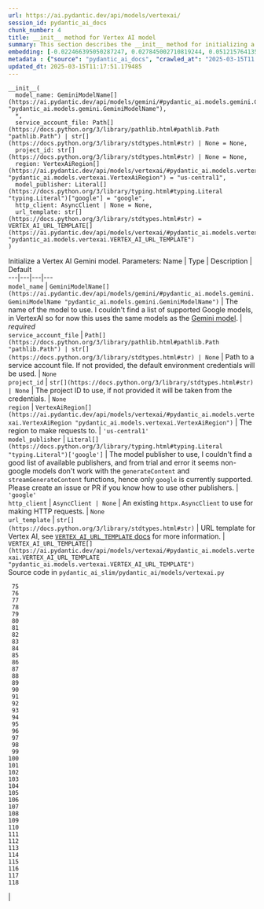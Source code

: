 ```yaml
---
url: https://ai.pydantic.dev/api/models/vertexai/
session_id: pydantic_ai_docs
chunk_number: 4
title: __init__ method for Vertex AI model
summary: This section describes the __init__ method for initializing a Vertex AI model, including parameters such as model_name, service_account_file, project_id, region, model_publisher, http_client, and url_template.
embedding: [-0.022466395050287247, 0.027845002710819244, 0.0512157641351223, -0.012149464339017868, -0.014208090491592884, -0.020300673320889473, -0.019669994711875916, -0.00340030319057405, 0.010424026288092136, 0.005420255940407515, -0.018896522000432014, -0.028963562101125717, 0.020383968949317932, -0.08472496271133423, -0.017052089795470238, -0.012268460355699062, -0.021800018846988678, 0.012696844525635242, -0.044575802981853485, 0.008829483762383461, 0.010703666135668755, 0.028963562101125717, 0.011358142830431461, 0.008930630050599575, 0.005128716118633747, -0.0023903269320726395, 0.0016629653982818127, -0.006538815796375275, 0.0017968355678021908, -0.05497603118419647, 0.016040625050663948, -0.015112458728253841, -0.026988232508301735, -0.04626554250717163, -0.05097777396440506, -0.001694201841019094, -0.01630241610109806, -0.005735594313591719, -0.0037275413051247597, 0.03555592522025108, 0.013981998898088932, -0.03914959728717804, 0.029391946271061897, 0.07325377315282822, -0.032676227390766144, 0.015612240880727768, -0.027178626507520676, 0.014993462711572647, 0.005934912245720625, 0.0008210705709643662, -0.005497603211551905, 0.018242046236991882, -0.009073425084352493, 0.010191984474658966, 0.005934912245720625, -0.019955584779381752, 0.005696920678019524, 0.00291390810161829, -0.03774544596672058, 0.018384840339422226, 0.024655915796756744, -0.01562414038926363, -0.01156043540686369, 0.022751985117793083, -0.008175007067620754, -0.004938323050737381, -0.04536117613315582, 0.005893263965845108, -0.03729326277971268, 0.011060653254389763, -0.02151442877948284, 0.023513557389378548, 0.02260918915271759, -0.03296181932091713, -0.03879261016845703, -0.02506050281226635, -0.061734989285469055, 0.06735158711671829, -0.010132486931979656, -0.04621794447302818, -0.013767806813120842, 0.03051050566136837, 0.017456674948334694, -0.026417052373290062, -0.010513273067772388, 0.009121023118495941, -0.03324740752577782, -0.0028053245041519403, -0.0237396489828825, 0.021431131288409233, 0.011251047253608704, -0.02922535315155983, -0.04505178704857826, 0.01455317810177803, 0.03943518549203873, 0.031105484813451767, 0.022668687626719475, 0.003153386991471052, 0.024072837084531784, 0.00485502602532506, -0.018610933795571327, 0.027226224541664124, -0.01921781152486801, 0.06858914345502853, 0.00910912360996008, -0.0075264801271259785, 0.005554126109927893, 0.012994334101676941, 0.009817148558795452, 0.014850667677819729, -0.1022411361336708, 0.007074296474456787, 0.043957024812698364, -0.032676227390766144, -0.05445244908332825, -0.02782120369374752, -0.05007340386509895, 0.03227164223790169, -0.014315186999738216, -0.05207253247499466, -0.04176750406622887, -0.011102301999926567, 0.025417489930987358, -0.03412797674536705, -0.0016927142860367894, 0.0029734058771282434, -0.006083657033741474, -0.03895920515060425, -0.05959306284785271, -0.030034523457288742, 0.0272024255245924, 0.0011445902055129409, 0.05911708250641823, -0.016956891864538193, -0.0064852675423026085, -0.03757885470986366, -0.058307912200689316, 0.023132771253585815, -0.019324908033013344, 0.061068613082170486, 0.01852763630449772, -0.0011371530126780272, 0.03700767457485199, 0.03577011823654175, 0.010935707949101925, -0.005277460906654596, -0.0383642241358757, 0.007133794482797384, -0.034532561898231506, 0.011572334915399551, 0.015790734440088272, 0.001268792082555592, -0.00910912360996008, -0.029011160135269165, -0.0229661762714386, -0.002417100826278329, 0.005908138118684292, 0.050216201692819595, -0.00347765046171844, -0.03529413416981697, 0.016861695796251297, 0.0564991757273674, 0.009983742609620094, -0.03600810840725899, -0.05569000542163849, 0.02946334332227707, -0.05930747464299202, -0.026083866134285927, -0.052834104746580124, -0.06939831376075745, 0.017111586406826973, -0.01734957844018936, -0.015969227999448776, -0.03560352325439453, -0.0019827664364129305, -0.028820767998695374, 0.0007429796387441456, 0.030534306541085243, -0.012030469253659248, -0.05269131064414978, -0.030177319422364235, 0.019432002678513527, -0.037721648812294006, 0.01439848355948925, -0.05416685715317726, 0.01825394667685032, -0.001783448620699346, 0.010025390423834324, -0.0007385172648355365, 0.023299364373087883, -0.008311851881444454, -0.01338702067732811, 0.01890842244029045, 0.02848757989704609, 0.02946334332227707, -0.017420975491404533, 0.028773168101906776, -0.018539534881711006, 0.0491214394569397, 0.04974021762609482, 0.023013776168227196, -0.013315622694790363, 0.007342036813497543, -0.052976902574300766, 0.014981563203036785, -0.01381540484726429, -0.0075383796356618404, 0.0056731216609478, -0.023596854880452156, 0.008317802101373672, 0.04540877416729927, -0.024025239050388336, 0.023787247017025948, 0.016944993287324905, -0.044385410845279694, 0.019777091220021248, -0.0036025959998369217, -0.029867930337786674, 0.03027251549065113, 0.0028320983983576298, -0.05097777396440506, 0.047146111726760864, -0.006223476957529783, 0.0007690099300816655, 0.003932808991521597, 0.0065031168051064014, -0.004673557355999947, -0.05668956786394119, 0.0055511509999632835, 0.042005494236946106, -0.0027101279702037573, 0.008906831033527851, -0.03032011352479458, -0.01755187101662159, -0.03246203809976578, -0.01892032101750374, 0.046789124608039856, 0.013863002881407738, 0.014612676575779915, 0.01856333389878273, -0.004875850398093462, 0.001984253991395235, -0.013744007796049118, -0.0018994694110006094, 0.04221968725323677, 0.009912344627082348, -0.0046854568645358086, -0.0736345574259758, 0.025964869186282158, 0.03246203809976578, 0.0021954714320600033, -0.004908574279397726, -0.0030849643517285585, 0.0287969671189785, 0.01025148294866085, 0.01372020784765482, -0.04495658725500107, 0.002875234466046095, -0.011530687101185322, -0.03957798331975937, -0.0018741828389465809, 0.0325334332883358, -0.03270002827048302, -0.011822226457297802, -0.015064859762787819, 0.005441079847514629, -0.04790768399834633, -0.010697716847062111, -0.006949351169168949, -0.05745114013552666, 0.035436928272247314, 0.011923372745513916, 0.04014915972948074, -0.049169037491083145, -0.025084301829338074, 0.022276001051068306, -0.012661146000027657, 0.05826031044125557, 0.02715482749044895, 0.058117516338825226, 0.014933965168893337, -0.01335132122039795, -0.010471624322235584, 0.0534052848815918, -0.014779270626604557, 0.062401365488767624, -0.013327522203326225, -0.023216068744659424, -0.024893907830119133, -0.02163342386484146, 0.04569436237215996, 0.009156721644103527, 0.014636475592851639, -0.028201989829540253, 0.00523283751681447, 0.029558541253209114, 0.029058758169412613, 0.04964502155780792, 0.0016971767181530595, 0.03565112128853798, 0.0768236443400383, 0.022276001051068306, 0.028201989829540253, -0.01650470867753029, -0.033176012337207794, 0.03070089966058731, 0.010911908932030201, 0.01638571359217167, 0.06225856766104698, -0.0003633088490460068, 0.017956456169486046, 0.0018920322181656957, 0.00216869730502367, -0.019515300169587135, -0.031700462102890015, -0.010031340643763542, -0.007443183101713657, -0.013065732084214687, 0.003590696258470416, 0.017920758575201035, -0.04478999599814415, -0.026726441457867622, -0.0231922697275877, -0.0023977640084922314, -0.07168303430080414, 0.01136409305036068, 0.04502798616886139, -0.06468608230352402, -0.00019745854660868645, -0.01338702067732811, 0.024536920711398125, -0.031200682744383812, 0.00010114637552760541, 0.00035326858051121235, 0.03081989474594593, -0.030105920508503914, -0.011298645287752151, -0.024608317762613297, 0.011881723999977112, 0.03139107674360275, -0.04048234969377518, -0.024584518745541573, 0.016361912712454796, 0.03510374203324318, -0.05292930454015732, 0.013981998898088932, 0.0149458646774292, 0.03222404420375824, 0.026678843423724174, -0.00897227879613638, 0.008740236982703209, -0.014362785033881664, 0.01097140647470951, 0.0112093985080719, -0.013184727169573307, -0.055356815457344055, 0.029177755117416382, -0.005571975372731686, -0.012613547965884209, -0.022823382169008255, -0.08415378630161285, 0.010049189440906048, 0.01907501555979252, 0.018301544710993767, 0.0002770369464997202, -0.04421881586313248, 0.014291387982666492, -0.007359886076301336, -0.013744007796049118, 0.021883316338062286, 0.01406529638916254, 0.004679507110267878, -0.03538933023810387, 0.007240890525281429, -0.01181032694876194, -0.04478999599814415, -0.005339933559298515, 0.020288772881031036, 0.005726669915020466, -0.013065732084214687, 0.06720878928899765, 0.0021999336313456297, 0.004384992644190788, -0.026607446372509003, -0.0009884083410724998, -0.04160090908408165, 0.016802197322249413, 0.007752572186291218, -0.028320984914898872, -0.01372020784765482, 0.012173263356089592, 0.00590516347438097, -0.03929239138960838, 0.022894779220223427, 0.014100994914770126, -0.015029161237180233, 0.010745314881205559, 0.008704538457095623, 0.03857841715216637, 0.04226728528738022, 0.013613112270832062, -0.02206180989742279, -0.0014807531842961907, -0.029915528371930122, 0.019194012507796288, -0.04467099905014038, 0.030224917456507683, 0.012054268270730972, 0.006271075457334518, -0.005756418686360121, 0.053643278777599335, -0.04436160996556282, 0.008002462796866894, 0.0014636475825682282, -0.02144303172826767, -0.0267026424407959, 0.05892668664455414, 0.0002723886864259839, 0.0019143439130857587, 0.04600375145673752, -0.04464719817042351, -0.05716555193066597, -0.017766064032912254, -0.03888780623674393, -0.0452897772192955, 0.0064614685252308846, 0.0053875320591032505, -0.019527200609445572, -0.01755187101662159, -0.05845070630311966, 0.01751617155969143, 0.024239432066679, 0.06392450630664825, -0.03469915688037872, -0.0021612599957734346, -0.009168621152639389, -0.04921663552522659, 0.003947683610022068, -0.022621089592576027, 0.031153082847595215, -0.014636475592851639, -0.040767937898635864, -0.02805919386446476, -0.002539071487262845, -0.0037156417965888977, -0.014172391965985298, -0.003305106656625867, -0.002429000334814191, -0.0207766555249691, -0.06649481505155563, 0.024263231083750725, -0.003058190457522869, 0.013958199881017208, -0.0024260254576802254, 0.004138076677918434, -0.029558541253209114, 0.06744678318500519, 0.04317165166139603, 0.034889549016952515, -0.03774544596672058, 0.04281466454267502, -0.03151006996631622, -0.03124828077852726, 0.016135821118950844, 0.0032009852584451437, -0.016004925593733788, 0.028701771050691605, 0.01099520642310381, 0.015350449830293655, -0.022347399964928627, -0.002897546160966158, 0.018813226372003555, 0.031081685796380043, 0.02739281766116619, -0.02910635620355606, -0.02603626623749733, -0.024798711761832237, -0.012339857406914234, 0.00018016698595602065, -0.00978739932179451, 0.011352193541824818, -0.017325779423117638, 0.014541278593242168, 0.0501210056245327, 0.0023962766863405704, 0.1001468077301979, -0.02237119898200035, -0.0030462907161563635, 0.028225788846611977, 0.026321856305003166, 0.011768678203225136, 0.009019876830279827, 0.0189560204744339, -0.011941222473978996, 0.057593934237957, -0.032985616475343704, 0.0014093557838350534, -0.04088693484663963, -0.02646465227007866, -0.006717309355735779, -0.023596854880452156, 0.011774628423154354, -0.010983305983245373, 0.06992189586162567, -0.036555491387844086, -0.029606139287352562, -0.028225788846611977, -0.005360757932066917, -0.04307645559310913, 0.04662252962589264, -0.03688867762684822, 0.020717157050967216, 0.03793584182858467, 0.0024260254576802254, 0.010316930711269379, 0.02665504440665245, 0.011863875202834606, 0.04921663552522659, -0.002478086156770587, -0.029796531423926353, -0.003003154881298542, 0.02794019877910614, 0.000648526765871793, -0.02934434823691845, -0.02548888698220253, -0.007585978135466576, -0.023061374202370644, -0.07806120067834854, -0.04036335274577141, 0.0237396489828825, 0.03481815382838249, -0.032200247049331665, 0.002672941656783223, -0.02089565061032772, -0.027059629559516907, 0.022359298542141914, 0.0032813074067234993, -0.03529413416981697, -0.012649246491491795, 0.026179062202572823, -0.013517915271222591, 0.026369454339146614, -0.017063988372683525, 0.02066955901682377, 0.013791605830192566, 0.02813059277832508, -0.022561591118574142, -0.003974457737058401, 0.011114201508462429, 0.02646465227007866, 0.01614772155880928, -0.04440920799970627, 0.025893472135066986, -0.05416685715317726, 0.03493714705109596, 0.016123922541737556, -0.0001952273742062971, -0.011013055220246315, -0.003974457737058401, -0.001515708165243268, 0.006018209271132946, 0.018230145797133446, 0.022478293627500534, 0.032938018441200256, -0.03191465511918068, 0.0006712103495374322, 0.011138000525534153, -0.012030469253659248, -0.0037007674109190702, -0.027059629559516907, -0.025703078135848045, -0.012339857406914234, 0.011108252219855785, -0.002869284711778164, 0.015112458728253841, 0.0021106868516653776, -0.010471624322235584, -0.005925987847149372, -0.020360169932246208, 0.02751181460916996, -0.04650353267788887, -0.008180956356227398, -0.0043076458387076855, 0.03805483505129814, -0.029201554134488106, 0.042909860610961914, -0.026321856305003166, 0.031081685796380043, 0.023680150508880615, 0.02178811840713024, -0.0121197160333395, -0.015064859762787819, 0.009721951559185982, -0.0037067171651870012, -0.003035878762602806, -0.04662252962589264, 0.01669510081410408, 0.002089862711727619, -0.04174370318651199, 0.031224481761455536, 0.03707906976342201, 0.017528071999549866, -0.025012902915477753, 0.05887908861041069, -0.01083456166088581, -0.01568363793194294, 0.0035192989744246006, 0.022097507491707802, -0.04257667437195778, -0.010810762643814087, -0.006223476957529783, 0.012649246491491795, -0.006413870025426149, 0.00992424413561821, 0.004373093135654926, -0.008621240966022015, 0.011762728914618492, 0.005589824635535479, 0.05616598576307297, -0.029701335355639458, 0.03696007654070854, -0.027488015592098236, 0.016742700710892677, -0.0007890904671512544, 0.002315954538062215, 0.005063268356025219, -0.01743287593126297, -0.029487142339348793, -0.01894412189722061, 0.04345724359154701, -0.030248716473579407, 0.01128674577921629, 0.056641969829797745, 0.01023363322019577, -0.015445646829903126, -0.0002247903757961467, 0.015421846881508827, -0.009091273881494999, -0.019717592746019363, -0.021692922338843346, -0.0162667166441679, -0.0013044907245784998, 0.020955149084329605, -0.01696879230439663, 0.0028335859533399343, 0.010227683000266552, -0.014981563203036785, 0.029011160135269165, -0.023799147456884384, -0.019979383796453476, 0.0038673614617437124, -0.006134230177849531, 0.006996949203312397, 0.024060938507318497, 0.024108536541461945, -0.011881723999977112, -0.008781885728240013, -0.0287969671189785, 0.008145257830619812, 0.04533737525343895, -0.0245131216943264, 0.018004054203629494, -0.004819327499717474, -0.016790298745036125, 0.010007541626691818, 0.03600810840725899, 0.037650249898433685, -0.008204756304621696, -0.0002580719883553684, -0.0006507579237222672, 0.011804376728832722, 0.05711795389652252, -0.007044547703117132, -0.004340369254350662, 0.007163543254137039, -0.027250023558735847, 0.009936143644154072, -0.03479435294866562, 0.03255723416805267, 0.01329182367771864, 0.022073708474636078, 0.00897227879613638, -0.05250091850757599, 0.05778433009982109, 0.05445244908332825, -0.0347229540348053, 0.000474123633466661, -0.012994334101676941, -0.006294874474406242, -0.0023189294151961803, 0.0065923635847866535, -0.031890857964754105, -0.002858872525393963, -0.00013182495604269207, -0.03241444006562233, 0.026083866134285927, -0.01693309284746647, 0.03515134006738663, 0.014517479576170444, -0.055356815457344055, -0.043909426778554916, 0.006396020762622356, 0.005265561398118734, 0.0009690715232864022, -0.03524653613567352, 0.021621525287628174, -0.02696443349123001, 0.030867494642734528, 0.005414306186139584, -0.03260483220219612, -0.030724698677659035, -0.004447465762495995, 0.0010159261291846633, 0.011667531915009022, -0.0005797323537990451, -0.005830790847539902, 0.016433311626315117, 0.0405537448823452, -0.021228838711977005, -0.013863002881407738, -0.04716990888118744, 0.009513708762824535, 0.0053815823048353195, 0.02202611044049263, 0.00888898130506277, -0.02513189986348152, -0.013672609813511372, 0.015493244864046574, -0.040529947727918625, -0.024227531626820564, -0.026321856305003166, -0.01949150115251541, -0.0027904498856514692, 0.007270639296621084, 0.010197934694588184, 0.013196626678109169, -0.04588475450873375, -0.023799147456884384, -0.020479166880249977, 0.016944993287324905, -0.0022966177202761173, -0.0029347322415560484, -0.015290952287614346, 0.011007105931639671, -0.021657224744558334, 0.003311056410893798, -0.00272351480089128, 0.02946334332227707, -0.002711615292355418, -0.0030552155803889036, -0.017420975491404533, 0.0073836855590343475, 0.007812070194631815, -0.015505144372582436, -0.003266433021053672, -0.003135537728667259, 0.016790298745036125, 0.014172391965985298, -0.06011664494872093, 0.01921781152486801, -0.015183855779469013, -0.06292494386434555, 0.015790734440088272, 0.035627324134111404, -0.009834997355937958, -0.033128414303064346, 0.03696007654070854, 0.016683202236890793, 0.008865182287991047, -0.00044325910857878625, 0.007931065745651722, 0.011352193541824818, -0.015088659711182117, 0.027464216575026512, -0.005836740601807833, -0.016837896779179573, -0.009359014220535755, -0.01938440464437008, 0.0031325628515332937, -0.006110431160777807, 0.002299592597410083, 0.012577849440276623, -0.011280795559287071, 0.011245097033679485, 0.04207689315080643, -0.028701771050691605, -0.018741827458143234, -0.029368147253990173, -0.030105920508503914, 0.017099687829613686, -0.030915092676877975, 0.015814533457159996, -0.005304235033690929, -0.0004826764634344727, 0.01372020784765482, 0.011328393593430519, -0.009037726558744907, -0.062210969626903534, -0.012554050423204899, 0.017730364575982094, -0.006175878457725048, 0.03914959728717804, -0.017099687829613686, 0.016088223084807396, -0.01657610572874546, 0.04812187701463699, -0.0014376172330230474, -0.010929758660495281, 0.0007247584289871156, -0.007437233347445726, 0.004712230991572142, 0.05806991830468178, -0.01650470867753029, -0.03020111843943596, -0.05892668664455414, -0.0006886878400109708, 0.021526329219341278, -0.043600037693977356, 0.031105484813451767, 0.024846309795975685, -0.0035877213813364506, -0.00978739932179451, -0.04281466454267502, 0.012744443491101265, 0.023489758372306824, -0.0025182473473250866, -0.021704822778701782, -0.005708820186555386, -0.009656503796577454, 0.0013810942182317376, 0.033794790506362915, -0.026726441457867622, 0.06663761287927628, -0.016873594373464584, 0.006996949203312397, 0.05035899579524994, -0.0012531738029792905, 0.01247075293213129, -0.036055706441402435, 0.039673179388046265, 0.058307912200689316, 0.014874466694891453, 0.017301980406045914, 0.023251766338944435, 0.015778834000229836, -0.0006697228527627885, -0.005911113228648901, 0.0024691615253686905, 0.07634766399860382, -0.011953121982514858, 0.019562898203730583, -0.01692119427025318, 0.03129587695002556, -0.03974457457661629, -0.005536276381462812, 0.015909729525446892, 0.022632988169789314, 0.02397764101624489, 0.023085173219442368, -0.017968356609344482, 0.0003430423967074603, -0.022121306508779526, 0.018349142745137215, -0.0029496068600565195, 0.017147285863757133, -0.053833670914173126, -0.025893472135066986, -0.004236248321831226, 0.01635001413524151, 0.007098095491528511, -0.02751181460916996, -0.0001372169645037502, -0.016599904745817184, -0.015862131491303444, 0.023204168304800987, 0.002046726644039154, -0.01907501555979252, 0.004078578669577837, -0.01186982449144125, 0.02708342857658863, 0.027654608711600304, -0.05164415016770363, 0.020848052576184273, 0.012899138033390045, -0.03786444291472435, 0.009406613186001778, -0.0015811558114364743, 0.034032780677080154, -0.0037543154321610928, -0.005821866448968649, -0.025869673117995262, 0.006300824228674173, -0.004744954872876406, -0.006134230177849531, 0.0034092278219759464, 0.005994410254061222, 0.006628062576055527, 0.03481815382838249, 0.0007660350529477, 0.0022133206948637962, -0.007716873660683632, 0.006538815796375275, -0.017325779423117638, -0.0005938630783930421, -0.0149458646774292, 0.002820198889821768, 0.01262544747442007, 0.015421846881508827, 0.04462340101599693, -0.014136693440377712, -0.023180369287729263, -0.015659838914871216, 0.023477857932448387, 0.04931183159351349, 0.004355243872851133, -0.0025360966101288795, 0.0039000853430479765, 0.0007556229247711599, 0.03174806386232376, 0.035008545964956284, 0.009347114711999893, -0.014886366203427315, -0.026726441457867622, 0.019907986745238304, -0.013993898406624794, -0.01746857352554798, -0.01278014201670885, 0.026131464168429375, 0.012220862321555614, 0.001627266639843583, -0.026559848338365555, -0.03393758460879326, -0.029915528371930122, 0.0026967409066855907, -0.05078737810254097, -0.016754599288105965, -0.06321053206920624, 0.0065745143219828606, 0.004224348813295364, -0.0032366840168833733, -0.01892032101750374, -0.02494150586426258, 0.0005577924894168973, 0.017052089795470238, -0.04091073200106621, 0.029510943219065666, -0.019086915999650955, 0.018884623423218727, -5.461718319565989e-05, -0.022716285660862923, 0.023573055863380432, -0.007455082610249519, 0.02579827606678009, -0.016361912712454796, -0.02517949789762497, -0.021300235763192177, 0.0054500047117471695, 0.015457546338438988, 0.0022400948219001293, -0.047265104949474335, -0.007264689542353153, 0.01262544747442007, -0.024144234135746956, -0.006253225728869438, -0.01852763630449772, -0.018765628337860107, -0.010590620338916779, -0.019324908033013344, -0.008109559305012226, 0.046408336609601974, 0.029748933389782906, 0.0282495878636837, 0.04766969010233879, 0.0006834817468188703, -0.045004189014434814, -0.0019024442881345749, 0.0075324298813939095, 0.017968356609344482, 0.0034717004746198654, 0.02343025989830494, 0.029130155220627785, 0.04631314054131508, -0.022049909457564354, -0.008805684745311737, -0.01278014201670885, 0.012696844525635242, -0.012922937050461769, 0.01307763159275055, 0.014636475592851639, 0.0074193840846419334, 0.03922099620103836, 0.01587403193116188, -0.0017313879216089845, 0.05335768684744835, 0.04386182874441147, -0.0018533585825935006, 0.0012003694428130984, 0.008543893694877625, -0.0044772145338356495, -0.023216068744659424, -0.003894135355949402, 0.009132922627031803, 0.014160492457449436, -0.005658247042447329, -0.0009772524936124682, 0.010608470067381859, -0.022668687626719475, -0.020229274407029152, -0.02579827606678009, 0.008157157339155674, -0.03938758745789528, -0.042862262576818466, 0.019586697220802307, -0.005542226601392031, 0.029629938304424286, -0.05778433009982109, -0.036055706441402435, -0.019205911085009575, -0.014005797915160656, -0.020288772881031036, 0.008079810068011284, -0.009216220118105412, 0.0335329994559288, -0.013398920185863972, 0.014148592948913574, 0.04295746237039566, -0.007461032830178738, -0.008805684745311737, 0.025322292000055313, -0.0018325343262404203, -0.019634297117590904, 0.0004953197203576565, 0.01443418301641941, -0.005027569830417633, -0.01546944584697485, -0.00801436323672533, 0.028701771050691605, 0.010638218373060226, 0.05007340386509895, 0.005128716118633747, -0.018075453117489815, 0.007020748220384121, -0.004587285686284304, 0.03743605688214302, 0.05521402135491371, -0.007990563288331032, -0.007199241779744625, 0.004072628915309906, -0.009906395338475704, 0.027488015592098236, -0.010346679016947746, 0.013958199881017208, 0.033128414303064346, 0.047027114778757095, 0.02658364735543728, -0.017801761627197266, 0.0018994694110006094, 0.02206180989742279, 0.05721314996480942, -0.006663761101663113, -0.0065804640762507915, 0.010721515864133835, -0.006294874474406242, 0.0018102226313203573, -0.007347986567765474, 0.029249152168631554, 0.06868433952331543, 0.02475111372768879, -0.013863002881407738, -0.016599904745817184, -0.030486706644296646, -0.003998256754130125, 0.0012107816291972995, -0.0025703078135848045, -0.04590855538845062, 0.0021374609787017107, 0.0031682613771408796, -0.020324472337961197, -0.016171520575881004, 0.017182983458042145, -0.01455317810177803, 0.022894779220223427, 0.01583833247423172, -0.04643213748931885, -0.012506451457738876, 0.01486256718635559, 0.026726441457867622, 0.038864005357027054, 0.010334779508411884, 0.02855897694826126, -0.03981597349047661, 0.01724248193204403, 0.0032813074067234993, 0.0032694078981876373, -0.014743571169674397, -0.011619933880865574, -0.012185162864625454, 0.010911908932030201, -0.007264689542353153, -0.04202929511666298, -0.022394997999072075, -0.015005362220108509, -0.005857564974576235, 0.02003888227045536, -0.07111185044050217, -0.02498910389840603, 0.034651558846235275, -0.01157828513532877, 0.008484396152198315, 0.004316570237278938, -0.01821824721992016, 0.0037900141905993223, 0.0073003885336220264, -0.008918730542063713, -0.008936579339206219, -0.018551435321569443, -0.0017016390338540077, -0.002852922771126032, -0.018337242305278778, -0.021395433694124222, -0.0027845001313835382, 0.026202861219644547, -0.00025082071078941226, -0.014315186999738216, 0.018539534881711006, 0.02281148172914982, -0.03529413416981697, 0.04348104074597359, -0.010180084966123104, 0.00687795365229249, 0.023846745491027832, -0.014386584050953388, -0.008942529559135437, -0.09372103959321976, -0.0023308289237320423, 0.010763164609670639, -0.01564793847501278, -0.007734722923487425, -0.01268494501709938, -0.0447423979640007, 0.03486575186252594, 0.005134665872901678, -0.009793348610401154, -0.021692922338843346, -0.0045099384151399136, 0.03553212806582451, -0.0010136949131265283, 0.0638769119977951, -0.0146483751013875, -0.03515134006738663, -0.012066167779266834, 0.020800454542040825, 0.026821639388799667, 0.011911473236978054, 0.01427948847413063, -0.004682482220232487, -0.03139107674360275, -0.03600810840725899, -0.030415309593081474, -0.00186823308467865, 0.005325058940798044, 0.04631314054131508, -0.0063662719912827015, 0.017409076914191246, -0.025941070169210434, -0.011554486118257046, -0.011042804457247257, 0.027297621592879295, 0.013863002881407738, -0.03498474508523941, -0.017111586406826973, 0.010376428253948689, 0.009918294847011566, 0.010055139660835266, -0.009002027101814747, 0.0298917293548584, 0.05806991830468178, -0.011494987644255161, -0.0023858644999563694, 0.015897830948233604, 0.00045664614299312234, -0.017385276034474373, 0.006152079440653324, -0.04631314054131508, -0.011590184643864632, 0.008395149372518063, -0.0065864138305187225, 0.04276706650853157, 0.03081989474594593, 1.8639566405909136e-05, -0.04590855538845062, -0.021454930305480957, -0.020538663491606712, -0.020205475389957428, -0.009858796373009682, -0.003944708500057459, 0.010662018321454525, 0.013041933067142963, 0.016528507694602013, -0.009198370389640331, 0.008294003084301949, -0.010685817338526249, -0.01044782530516386, 0.011721080169081688, 0.028392381966114044, 0.016278617084026337, -0.008085760287940502, -0.01449368055909872, 0.0064852675423026085, 0.004643808584660292, 0.03767405077815056, -0.02120503969490528, -0.04038715362548828, 0.014327086508274078, -0.01366071030497551, 0.01907501555979252, 0.002417100826278329, -0.006033083889633417, 0.005533301737159491, 0.023870544508099556, -0.028201989829540253, 0.0024319754447788, -0.012149464339017868, -0.018206346780061722, 0.0035817716270685196, 0.0011735954321920872, 0.02646465227007866, 0.00552735198289156, -0.00897227879613638, 0.010781013406813145, 0.02065766043961048, -0.02463211677968502, -0.008008413016796112, 0.01770656555891037, -0.0022787682246416807, -0.016944993287324905, 0.012506451457738876, -0.013779706321656704, 0.025108100846409798, -0.0007868593093007803, 0.012399355880916119, -0.013196626678109169, 0.012494551949203014, -0.020205475389957428, -0.007109995000064373, 0.008960379287600517, 0.016861695796251297, 0.019896086305379868, 0.021895214915275574, -0.03205745294690132, 0.03398518264293671, -0.025869673117995262, -0.01828964427113533, 0.014446082524955273, -0.022394997999072075, 0.005839715711772442, 0.04057754576206207, 0.035936713218688965, 0.026821639388799667, -0.004691407084465027, -0.010191984474658966, 0.02358495444059372, 0.0075264801271259785, 0.010186035186052322, 0.00575046893209219, -0.01782556064426899, -0.05497603118419647, 0.030677100643515587, -0.03629370033740997, 0.005045419093221426, -0.031034087762236595, 0.005795092321932316, -0.002079450525343418, 0.008543893694877625, -0.01789695769548416, 0.005771293304860592, -0.0205029658973217, -0.015493244864046574, -0.008323751389980316, -0.007544329855591059, -0.014386584050953388, 0.043600037693977356, -0.0009891520021483302, 0.0065983133390545845, -0.03460396081209183, -0.02272818610072136, 0.0004440028278622776, -0.044575802981853485, -0.008859232068061829, 0.0003004642203450203, -0.019979383796453476, 0.021062245592474937, -0.020264973863959312, 0.013327522203326225, 0.03988736867904663, -0.04657493159174919, -0.013744007796049118, 0.01650470867753029, -0.019408203661441803, 0.004108327906578779, -0.006247275974601507, 0.008591491729021072, -0.04302885755896568, 0.015850231051445007, -0.021347835659980774, -0.05178694427013397, -0.00035531382309272885, -0.015112458728253841, 0.00515549024567008, -0.015493244864046574, -0.031986054033041, 0.019931785762310028, 0.0007816532161086798, 0.00755027960985899, 0.025322292000055313, 0.02677404135465622, -0.003635319648310542, 0.02097894810140133, 0.00904962606728077, 0.021109843626618385, 0.010608470067381859, -0.014160492457449436, -0.007580028381198645, 0.03762645274400711, -0.012661146000027657, 0.0015499194851145148, 0.01015628594905138, 0.011102301999926567, -0.003730516415089369, -0.00017570464115124196, -0.017766064032912254, -0.012030469253659248, 0.010733415372669697, 0.003980407491326332, -0.00813335832208395, -0.039244793355464935, -0.03884020820260048, 0.010209834203124046, -0.0011676456779241562, 0.007722823414951563, -0.005134665872901678, -0.003971482627093792, 0.014327086508274078, 0.032866623252630234, -0.013791605830192566, 0.023573055863380432, -0.009585106745362282, -0.004355243872851133, 0.0005057318485341966, 0.03279522433876991, -0.00044363096822053194, -0.0146483751013875, 0.02836858294904232, 0.036674484610557556, 0.013327522203326225, -0.013065732084214687, -0.014600777067244053, 0.01032883021980524, 0.03919719532132149, -0.0022668687161058187, 0.03522273898124695, 0.029487142339348793, 0.003317006165161729, 0.002445362275466323, -0.0026312931440770626, 0.05945026874542236, -0.010084888897836208, 0.0010203884448856115, 0.013613112270832062, 0.002057138830423355, -0.02413233555853367, 0.0022192704491317272, -0.0415533110499382, 0.014243789948523045, 0.010376428253948689, 0.013172827661037445, 0.02977273240685463, -0.0023129796609282494, -0.01892032101750374, -0.009121023118495941, -0.031200682744383812, -0.02665504440665245, -0.037459857761859894, -0.021657224744558334, -0.0005626266938634217, 0.04705091565847397, -0.001951530110090971, -0.019955584779381752, 0.022549692541360855, -0.011358142830431461, 0.02977273240685463, -0.0005760137573815882, -0.02439412660896778, -0.012375556863844395, -0.026988232508301735, -0.03484195098280907, 0.02591727115213871, 0.0415533110499382, 0.039911169558763504, -0.007722823414951563, 0.004197574686259031, 0.003819763194769621, -0.004126177169382572, -0.0006462956080213189, -0.0010300568537786603, -0.0031623116228729486, 0.010798863135278225, -0.011072552762925625, -0.008609341457486153, 0.03105788677930832, -0.022133206948637962, 0.035436928272247314, 0.023358862847089767, -0.012351756915450096, -0.006199677940458059, -0.02475111372768879, -0.023513557389378548, 0.018539534881711006, -0.0138749023899436, -0.0073777358047664165, -0.028963562101125717, 0.03236683830618858, 0.02089565061032772, -0.018027853220701218, 0.005360757932066917, 0.005798067431896925, -0.0032694078981876373, -0.030129719525575638, -0.014933965168893337, 0.012934836558997631, -0.03388998657464981, 0.019788991659879684, 0.028201989829540253, -0.0045843105763196945, -0.006396020762622356, -0.022478293627500534, -0.005566025618463755, 0.006062832660973072, -0.019515300169587135, 0.01592162996530533, -0.022157005965709686, 0.00017235788982361555, 0.024917706847190857, -0.004620009567588568, -0.005830790847539902, 2.0016616417706246e-06, 0.01996748521924019, -0.01739717647433281, -0.011298645287752151, 0.04338584467768669, 0.008008413016796112, 0.0006831099162809551, 0.01256594993174076, 0.027559412643313408, 0.02536989003419876, -0.04112492501735687, 0.025655480101704597, 0.01657610572874546, -0.008668839000165462, 0.012661146000027657, 0.010007541626691818, 0.02082425355911255, -0.011060653254389763, -0.0021225863602012396, 0.01762326806783676, 0.01156043540686369, 0.017849359661340714, -0.0022802557796239853, 0.013779706321656704, 0.04350484162569046, -0.00850224494934082, 0.03748365491628647, 0.014350885525345802, -0.03995876759290695, -0.0062651257030665874, 0.04759829491376877, 0.00957320723682642, 0.006277025211602449, -0.020062681287527084, 0.02175242081284523, 0.009275717660784721, -0.0016376788262277842, -0.035817716270685196, -0.03222404420375824, 0.002616418758407235, 0.010858360677957535, 0.01516005676239729, -0.011619933880865574, -0.0024126386269927025, -0.006413870025426149, -0.034270770847797394, -0.010626318864524364, 0.016314314678311348, 0.010667967610061169, -0.00830590259283781, -0.012387456372380257, -0.01878942735493183, 0.03588911518454552, 0.02159772627055645, 0.03798343986272812, -0.003679943038150668, -0.048240870237350464, -0.004655708093196154, -0.021645324304699898, 0.00971005205065012, -0.01821824721992016, -0.0018414589576423168, -0.0200031828135252, -0.03584151715040207, 0.00012578221503645182, 0.004968071822077036, 0.010334779508411884, 0.01391060184687376, -0.015790734440088272, -0.03246203809976578, 0.0074907816015183926, -0.019289208576083183, 0.013458417728543282, 0.0065031168051064014, 0.0024423873983323574, -0.03303321450948715, -0.010905958712100983, -0.008787835016846657, -0.027345219627022743, 0.005167389754205942, 0.011203448288142681, -0.002134486101567745, 0.025845874100923538, 0.010471624322235584, -0.007127844728529453, -0.017182983458042145, 0.015790734440088272, 0.020610060542821884, 0.00018881275900639594, -0.005696920678019524, -0.012613547965884209]
metadata : {"source": "pydantic_ai_docs", "crawled_at": "2025-03-15T11:17:51.179485", "url_path": "/api/models/vertexai/", "chunk_size": 3559}
updated_dt: 2025-03-15T11:17:51.179485
---
```

```
__init__(
  model_name: GeminiModelName[](https://ai.pydantic.dev/api/models/gemini/#pydantic_ai.models.gemini.GeminiModelName "pydantic_ai.models.gemini.GeminiModelName"),
  *,
  service_account_file: Path[](https://docs.python.org/3/library/pathlib.html#pathlib.Path "pathlib.Path") | str[](https://docs.python.org/3/library/stdtypes.html#str) | None = None,
  project_id: str[](https://docs.python.org/3/library/stdtypes.html#str) | None = None,
  region: VertexAiRegion[](https://ai.pydantic.dev/api/models/vertexai/#pydantic_ai.models.vertexai.VertexAiRegion "pydantic_ai.models.vertexai.VertexAiRegion") = "us-central1",
  model_publisher: Literal[](https://docs.python.org/3/library/typing.html#typing.Literal "typing.Literal")["google"] = "google",
  http_client: AsyncClient | None = None,
  url_template: str[](https://docs.python.org/3/library/stdtypes.html#str) = VERTEX_AI_URL_TEMPLATE[](https://ai.pydantic.dev/api/models/vertexai/#pydantic_ai.models.vertexai.VERTEX_AI_URL_TEMPLATE "pydantic_ai.models.vertexai.VERTEX_AI_URL_TEMPLATE")
)

```

Initialize a Vertex AI Gemini model.
Parameters:
Name | Type | Description | Default  
---|---|---|---  
`model_name` |  `GeminiModelName[](https://ai.pydantic.dev/api/models/gemini/#pydantic_ai.models.gemini.GeminiModelName "pydantic_ai.models.gemini.GeminiModelName")` |  The name of the model to use. I couldn't find a list of supported Google models, in VertexAI so for now this uses the same models as the [Gemini model](https://ai.pydantic.dev/api/models/gemini/#pydantic_ai.models.gemini.GeminiModel). |  _required_  
`service_account_file` |  `Path[](https://docs.python.org/3/library/pathlib.html#pathlib.Path "pathlib.Path") | str[](https://docs.python.org/3/library/stdtypes.html#str) | None` |  Path to a service account file. If not provided, the default environment credentials will be used. |  `None`  
`project_id` |  `str[](https://docs.python.org/3/library/stdtypes.html#str) | None` |  The project ID to use, if not provided it will be taken from the credentials. |  `None`  
`region` |  `VertexAiRegion[](https://ai.pydantic.dev/api/models/vertexai/#pydantic_ai.models.vertexai.VertexAiRegion "pydantic_ai.models.vertexai.VertexAiRegion")` |  The region to make requests to. |  `'us-central1'`  
`model_publisher` |  `Literal[](https://docs.python.org/3/library/typing.html#typing.Literal "typing.Literal")['google']` |  The model publisher to use, I couldn't find a good list of available publishers, and from trial and error it seems non-google models don't work with the `generateContent` and `streamGenerateContent` functions, hence only `google` is currently supported. Please create an issue or PR if you know how to use other publishers. |  `'google'`  
`http_client` |  `AsyncClient | None` |  An existing `httpx.AsyncClient` to use for making HTTP requests. |  `None`  
`url_template` |  `str[](https://docs.python.org/3/library/stdtypes.html#str)` |  URL template for Vertex AI, see [`VERTEX_AI_URL_TEMPLATE` docs](https://ai.pydantic.dev/api/models/vertexai/#pydantic_ai.models.vertexai.VERTEX_AI_URL_TEMPLATE) for more information. |  `VERTEX_AI_URL_TEMPLATE[](https://ai.pydantic.dev/api/models/vertexai/#pydantic_ai.models.vertexai.VERTEX_AI_URL_TEMPLATE "pydantic_ai.models.vertexai.VERTEX_AI_URL_TEMPLATE")`  
Source code in `pydantic_ai_slim/pydantic_ai/models/vertexai.py`
```
 75
 76
 77
 78
 79
 80
 81
 82
 83
 84
 85
 86
 87
 88
 89
 90
 91
 92
 93
 94
 95
 96
 97
 98
 99
100
101
102
103
104
105
106
107
108
109
110
111
112
113
114
115
116
117
118
```
|